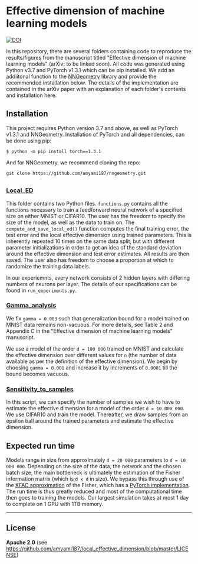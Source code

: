 # Effective dimension of machine learning models

[![DOI](https://zenodo.org/badge/432957762.svg)](https://zenodo.org/badge/latestdoi/432957762)

In this repository, there are several folders containing code to reproduce the results/figures from 
the manuscript titled "Effective dimension of machine learning models" (arXiv: to be linked soon). All code was generated using Python v3.7 and PyTorch v1.3.1 which can be pip installed. We add an addiitonal function to the [NNGeometry](https://nngeometry.readthedocs.io/en/latest/) library and provide the recommended installation below. The details of the implementation are contained in the arXiv paper with an explanation of each folder's contents and installation here.

## Installation 
This project requires Python version 3.7 and above, as well as PyTorch v1.3.1 and NNGeometry. Installation of PyTorch and all dependencies, can be done using pip:

`$ python -m pip install torch==1.3.1`

And for NNGeometry, we recommend cloning the repo:

`git clone https://github.com/amyami187/nngeometry.git`

##
### [Local_ED](https://github.com/amyami187/local_effective_dimension/tree/main/Local_ED)
This folder contains two Python files. `functions.py` contains all the functions necessary to train a feedforward neural network of a specified size on either MNIST or CIFAR10. The user has the freedom to specify the size of the model, as well as the data to train on. The `compute_and_save_local_ed()` function computes the final training error, the test error and the local effective dimension using trained parameters. This is inherently repeated 10 times on the same data split, but with different parameter initializations in order to get an idea of the standard deviation around the effective dimension and test error estimates. All results are then saved. The user also has freedom to choose a proportion at which to randomize the training data labels.

In our experiemnts, every network consists of 2 hidden layers with differing numbers of neurons per layer. The details of our specifications can be found in `run_experiments.py`.

### [Gamma_analysis](https://github.com/amyami187/local_effective_dimension/tree/main/Gamma_analysis)
We fix `gamma = 0.003` such that generalization bound for a model trained on MNIST data remains non-vacuous. For more details, see Table 2 and Appendix C in the "Effective dimension of machine learning models" manuscript. 

We use a model of the order `d = 100 000` trained on MNIST and calculate the effective dimension over different values for `n` (the number of data available as per the definition of the effective dimension). We begin by choosing `gamma = 0.001` and increase it by increments of `0.0001` till the bound becomes vacuous. 

### [Sensitivity_to_samples](https://github.com/amyami187/local_effective_dimension/tree/main/Sensitivity_to_samples)
In this script, we can specify the number of samples we wish to have to estimate the effective dimension for a model of the order `d = 10 000 000`. We use CIFAR10 and train the model. Thereafter, we draw samples from an epsilon ball around the trained parameters and estimate the effective dimension. 

###
## Expected run time
Models range in size from approximately `d = 20 000` parameters to `d = 10 000 000`. Depending on the size of the data, the network and the chosen batch size, the main bottleneck is ultimately the estimation of the Fisher information matrix (which is `d x d` in size). We bypass this through use of the [KFAC approximation](https://arxiv.org/abs/1602.01407) of the Fisher, which has a [PyTorch implementation](https://nngeometry.readthedocs.io/en/latest/). The run time is thus greatly reduced and most of the computational time then goes to training the models. Our largest simulation takes at most 1 day to complete on 1 GPU with 1TB memory. 

________________________________________________________________________________________________________________________________________________________________
## License
**Apache 2.0** (see https://github.com/amyami187/local_effective_dimension/blob/master/LICENSE)
